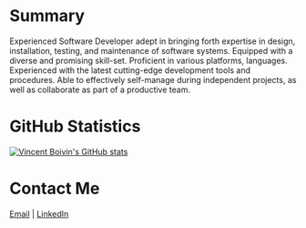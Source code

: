 # Summary
Experienced Software Developer adept in bringing forth expertise in design, installation, testing, and maintenance of software systems. Equipped with a diverse and promising skill-set. Proficient in various platforms, languages. Experienced with the latest cutting-edge development tools and procedures. Able to effectively self-manage during independent projects, as well as collaborate as part of a productive team.

# GitHub Statistics
[![Vincent Boivin's GitHub stats](https://github-readme-stats.vercel.app/api?username=vboivin&show_icons=true&count_private=true&theme=tokyonight)](https://github.com/vboivin) &nbsp;&nbsp;&nbsp;

# Contact Me
[Email](mailto:career@vincentboivin.ca) | [LinkedIn](https://linkedin.com/in/vincentboivinmtl)
